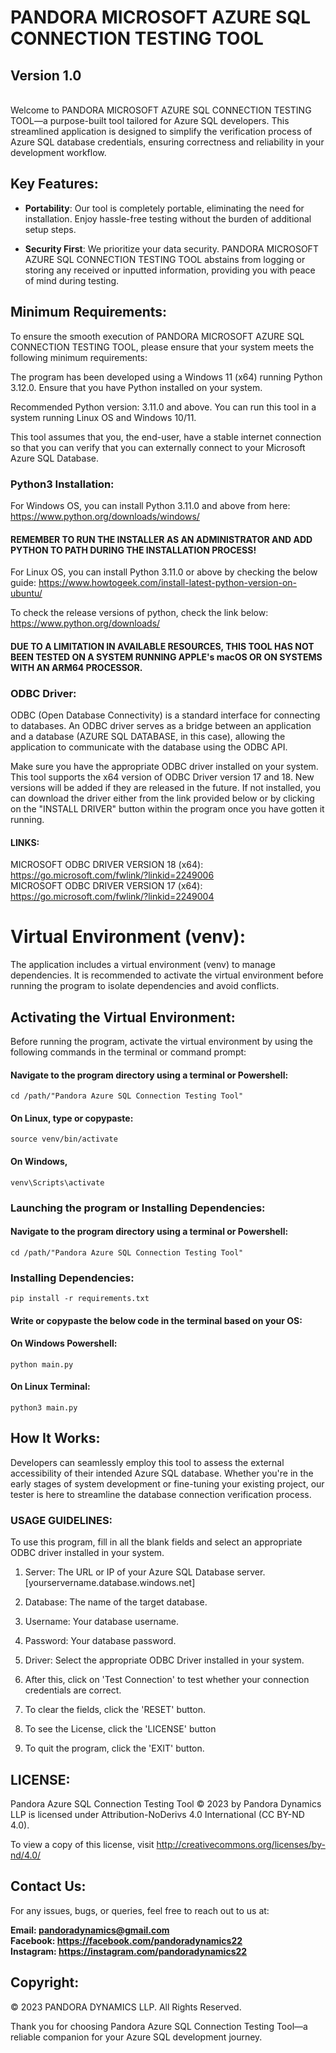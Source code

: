 # PANDORA MICROSOFT AZURE SQL CONNECTION TESTING TOOL 
## Version 1.0

\
Welcome to PANDORA MICROSOFT AZURE SQL CONNECTION TESTING TOOL—a purpose-built tool tailored for Azure SQL developers. This streamlined application is designed to simplify the verification process of Azure SQL database credentials, ensuring correctness and reliability in your development workflow.

## Key Features:

- **Portability**: Our tool is completely portable, eliminating the need for installation. Enjoy hassle-free testing without the burden of additional setup steps.


- **Security First**: We prioritize your data security. PANDORA MICROSOFT AZURE SQL CONNECTION TESTING TOOL abstains from logging or storing any received or inputted information, providing you with peace of mind during testing.

## Minimum Requirements:
To ensure the smooth execution of PANDORA MICROSOFT AZURE SQL CONNECTION TESTING TOOL, please ensure that your system meets the following minimum requirements:

The program has been developed using a Windows 11 (x64) running Python 3.12.0. Ensure that you have Python installed on your system.

Recommended Python version: 3.11.0 and above. You can run this tool in a system running Linux OS and Windows 10/11.

This tool assumes that you, the end-user, have a stable internet connection so that you can verify that you can externally connect to your Microsoft Azure SQL Database.

### Python3 Installation:
For Windows OS, you can install Python 3.11.0 and above from here:
https://www.python.org/downloads/windows/

#### REMEMBER TO RUN THE INSTALLER AS AN ADMINISTRATOR AND ADD PYTHON TO PATH DURING THE INSTALLATION PROCESS!

For Linux OS, you can install Python 3.11.0 or above by checking the below guide:
https://www.howtogeek.com/install-latest-python-version-on-ubuntu/

To check the release versions of python, check the link below:
https://www.python.org/downloads/


#### DUE TO A LIMITATION IN AVAILABLE RESOURCES, THIS TOOL HAS NOT BEEN TESTED ON A SYSTEM RUNNING APPLE's macOS OR ON SYSTEMS WITH AN ARM64 PROCESSOR.

### ODBC Driver:

ODBC (Open Database Connectivity) is a standard interface for connecting to databases. An ODBC driver serves as a bridge between an application and a database (AZURE SQL DATABASE, in this case), allowing the application to communicate with the database using the ODBC API. 

Make sure you have the appropriate ODBC driver installed on your system. This tool supports the x64 version of ODBC Driver version 17 and 18. New versions will be added if they are released in the future.
If not installed, you can download the driver either from the link provided below or by clicking on the "INSTALL DRIVER" button within the program once you have gotten it running.

#### LINKS:

MICROSOFT ODBC DRIVER VERSION 18 (x64): https://go.microsoft.com/fwlink/?linkid=2249006
\
MICROSOFT ODBC DRIVER VERSION 17 (x64): https://go.microsoft.com/fwlink/?linkid=2249004


# Virtual Environment (venv):
The application includes a virtual environment (venv) to manage dependencies.
It is recommended to activate the virtual environment before running the program to isolate dependencies and avoid conflicts.

## Activating the Virtual Environment:
Before running the program, activate the virtual environment by using the following commands in the terminal or command prompt:

#### Navigate to the program directory using a terminal or Powershell:
`cd /path/"Pandora Azure SQL Connection Testing Tool"`

#### On Linux, type or copypaste: 
`source venv/bin/activate`

#### On Windows,
`venv\Scripts\activate`

### Launching the program or Installing Dependencies:


#### Navigate to the program directory using a terminal or Powershell:
`cd /path/"Pandora Azure SQL Connection Testing Tool"`

### Installing Dependencies:
`pip install -r requirements.txt`


#### Write or copypaste the below code in the terminal based on your OS:
#### On Windows Powershell:
`python main.py`

#### On Linux Terminal:
`python3 main.py`


## How It Works:

Developers can seamlessly employ this tool to assess the external accessibility of their intended Azure SQL database. Whether you're in the early stages of system development or fine-tuning your existing project, our tester is here to streamline the database connection verification process.

### USAGE GUIDELINES:
To use this program, fill in all the blank fields and select an appropriate ODBC driver installed in your system.

1. Server: The URL or IP of your Azure SQL Database server. 
[yourservername.database.windows.net]


2. Database: The name of the target database.


3. Username: Your database username.


4. Password: Your database password.


5. Driver: Select the appropriate ODBC Driver installed in your system.


6. After this, click on 'Test Connection' to test whether your connection credentials are correct.


7. To clear the fields, click the 'RESET' button.


8. To see the License, click the 'LICENSE' button 


9. To quit the program, click the 'EXIT' button.


## LICENSE:
Pandora Azure SQL Connection Testing Tool © 2023 by Pandora Dynamics LLP is licensed under Attribution-NoDerivs 4.0 International (CC BY-ND 4.0).

To view a copy of this license, visit http://creativecommons.org/licenses/by-nd/4.0/

## Contact Us:

For any issues, bugs, or queries, feel free to reach out to us at:

**Email: pandoradynamics@gmail.com**
\
**Facebook: https://facebook.com/pandoradynamics22**
\
**Instagram: https://instagram.com/pandoradynamics22**

## Copyright:

© 2023 PANDORA DYNAMICS LLP. All Rights Reserved.

Thank you for choosing Pandora Azure SQL Connection Testing Tool—a reliable companion for your Azure SQL development journey.
